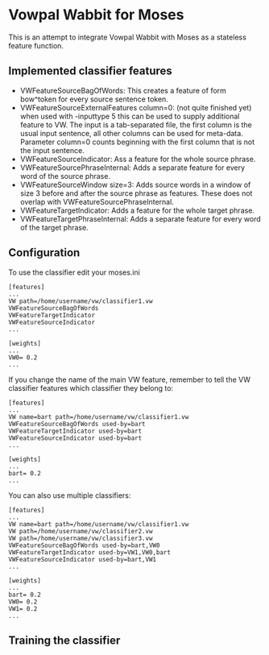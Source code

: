 Vowpal Wabbit for Moses
=======================

This is an attempt to integrate Vowpal Wabbit with Moses as a stateless feature
function.

Implemented classifier features
-------------------------------

* VWFeatureSourceBagOfWords: This creates a feature of form bow^token for every
source sentence token.
* VWFeatureSourceExternalFeatures column=0: (not quite finished yet) when used with -inputtype 5 this can be used to supply additional feature to VW. The input is a tab-separated file, the first column is the usual input sentence, all other columns can be used for meta-data. Parameter column=0 counts beginning with the first column that is not the input sentence.  
* VWFeatureSourceIndicator: Ass a feature for the whole source phrase.
* VWFeatureSourcePhraseInternal: Adds a separate feature for every word of the source phrase.
* VWFeatureSourceWindow size=3: Adds source words in a window of size 3 before and after the source phrase as features. These does not overlap with VWFeatureSourcePhraseInternal.
* VWFeatureTargetIndicator: Adds a feature for the whole target phrase.
* VWFeatureTargetPhraseInternal: Adds a separate feature for every word of the target phrase.

Configuration
-------------

To use the classifier edit your moses.ini

    [features]
    ...
    VW path=/home/username/vw/classifier1.vw
    VWFeatureSourceBagOfWords
    VWFeatureTargetIndicator
    VWFeatureSourceIndicator
    ...
     
    [weights]
    ...
    VW0= 0.2
    ...

If you change the name of the main VW feature, remember to tell the VW classifier
features which classifier they belong to:

    [features]
    ...
    VW name=bart path=/home/username/vw/classifier1.vw 
    VWFeatureSourceBagOfWords used-by=bart
    VWFeatureTargetIndicator used-by=bart
    VWFeatureSourceIndicator used-by=bart
    ...
    
    [weights]
    ...
    bart= 0.2
    ...

You can also use multiple classifiers:

    [features]
    ...
    VW name=bart path=/home/username/vw/classifier1.vw 
    VW path=/home/username/vw/classifier2.vw
    VW path=/home/username/vw/classifier3.vw
    VWFeatureSourceBagOfWords used-by=bart,VW0 
    VWFeatureTargetIndicator used-by=VW1,VW0,bart
    VWFeatureSourceIndicator used-by=bart,VW1
    ...
    
    [weights]
    ...
    bart= 0.2
    VW0= 0.2
    VW1= 0.2
    ...

Training the classifier
-----------------------
